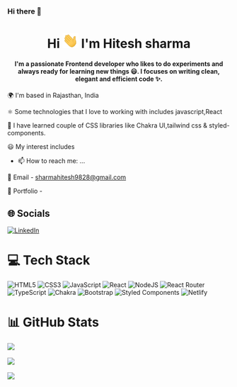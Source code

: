 ### Hi there 👋
<h1 align="center">Hi <img src="https://raw.githubusercontent.com/ABSphreak/ABSphreak/master/gifs/Hi.gif" width="35"> I'm Hitesh sharma</h1>
<h4 align="center">I'm a passionate Frontend developer  who likes to do experiments and always ready for learning new things 😃. I focuses on writing clean, elegant and efficient code ✨.</h4>

🌍 I'm based in Rajasthan, India

⚛️ Some technologies that I love to working with includes javascript,React

🚀 I have learned couple of CSS libraries like Chakra UI,tailwind css & styled-components.

😃 My interest includes 


- 📫 How to reach me: ...

📧 Email - sharmahitesh9828@gmail.com

💼 Portfolio - 

## 🌐 Socials
[![LinkedIn](https://img.shields.io/badge/LinkedIn-%230077B5.svg?logo=linkedin&logoColor=white)](https://www.linkedin.com/in/hitesh-sharma-5b9870229/) 

# 💻 Tech Stack
![HTML5](https://img.shields.io/badge/html5-%23E34F26.svg?style=for-the-badge&logo=html5&logoColor=white) 
![CSS3](https://img.shields.io/badge/css3-%231572B6.svg?style=for-the-badge&logo=css3&logoColor=white) 
![JavaScript](https://img.shields.io/badge/javascript-%23323330.svg?style=for-the-badge&logo=javascript&logoColor=%23F7DF1E) 
![React](https://img.shields.io/badge/react-%2320232a.svg?style=for-the-badge&logo=react&logoColor=%2361DAFB) 
![NodeJS](https://img.shields.io/badge/node.js-6DA55F?style=for-the-badge&logo=node.js&logoColor=white) 
![React Router](https://img.shields.io/badge/React_Router-CA4245?style=for-the-badge&logo=react-router&logoColor=white) 
![TypeScript](https://img.shields.io/badge/typescript-%23007ACC.svg?style=for-the-badge&logo=typescript&logoColor=white) 
![Chakra](https://img.shields.io/badge/chakra-%234ED1C5.svg?style=for-the-badge&logo=chakraui&logoColor=white) 
![Bootstrap](https://img.shields.io/badge/bootstrap-%23563D7C.svg?style=for-the-badge&logo=bootstrap&logoColor=white) 
![Styled Components](https://img.shields.io/badge/styled--components-DB7093?style=for-the-badge&logo=styled-components&logoColor=white) 
![Netlify](https://img.shields.io/badge/netlify-%23000000.svg?style=for-the-badge&logo=netlify&logoColor=#00C7B7) 


# 📊 GitHub Stats
![](https://github-readme-stats.vercel.app/api?username=hiteshsharma2000&theme=react&hide_border=false&include_all_commits=true&count_private=false)<br/>

![](https://github-readme-streak-stats.herokuapp.com/?user=hiteshsharma2000&theme=react&hide_border=false)<br/>

![](https://github-readme-stats.vercel.app/api/top-langs/?username=hiteshsharma2000&theme=react&hide_border=false&include_all_commits=true&count_private=false&layout=compact)
<!--
**hiteshsharma2000/hiteshsharma2000** is a ✨ _special_ ✨ repository because its `README.md` (this file) appears on your GitHub profile.

Here are some ideas to get you started:

- 🔭 I’m currently working on ...

- 👯 I’m looking to collaborate on ...
- 🤔 I’m looking for help with ...
- 💬 Ask me about ...

- 😄 Pronouns: ...
- ⚡ Fun fact: ...
-->
